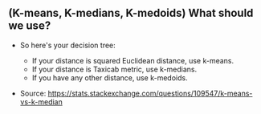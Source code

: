 ## (K-means, K-medians, K-medoids) What should we use?

- So here's your decision tree:

  + If your distance is squared Euclidean distance, use k-means.
  + If your distance is Taxicab metric, use k-medians.
  + If you have any other distance, use k-medoids.  
- Source: https://stats.stackexchange.com/questions/109547/k-means-vs-k-median
